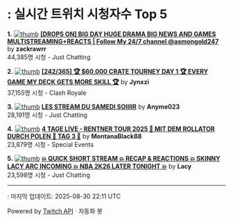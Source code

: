 # : 실시간 트위치 시청자수 Top 5

**1.** [![thumb](https://static-cdn.jtvnw.net/previews-ttv/live_user_zackrawrr-320x180.jpg)](https://twitch.tv/zackrawrr)
**[[DROPS ON] BIG DAY HUGE DRAMA BIG NEWS AND GAMES MULTISTREAMING+REACTS | Follow My 24/7 channel @asmongold247](https://twitch.tv/zackrawrr)** by **zackrawrr**<br>44,385명 시청  - Just Chatting

**2.** [![thumb](https://static-cdn.jtvnw.net/previews-ttv/live_user_jynxzi-320x180.jpg)](https://twitch.tv/Jynxzi)
**[[242/365] 🏆 $60,000 CRATE TOURNEY DAY 1 🏆 EVERY GAME MY DECK GETS MORE SKILL 🏆](https://twitch.tv/Jynxzi)** by **Jynxzi**<br>37,155명 시청  - Clash Royale

**3.** [![thumb](https://static-cdn.jtvnw.net/previews-ttv/live_user_anyme023-320x180.jpg)](https://twitch.tv/Anyme023)
**[LES STREAM DU SAMEDI SOIIIIR](https://twitch.tv/Anyme023)** by **Anyme023**<br>28,191명 시청  - Just Chatting

**4.** [![thumb](https://static-cdn.jtvnw.net/previews-ttv/live_user_montanablack88-320x180.jpg)](https://twitch.tv/MontanaBlack88)
**[4 TAGE LIVE - RENTNER TOUR 2025 🤏 MIT DEM ROLLATOR DURCH POLEN 🤏 TAG 3 🤏](https://twitch.tv/MontanaBlack88)** by **MontanaBlack88**<br>23,879명 시청  - Special Events

**5.** [![thumb](https://static-cdn.jtvnw.net/previews-ttv/live_user_lacy-320x180.jpg)](https://twitch.tv/Lacy)
**[💥 QUICK SHORT STREAM 💥 RECAP & REACTIONS 💥 SKINNY LACY ARC INCOMING 💥 NBA 2K26 LATER TONIGHT 💥](https://twitch.tv/Lacy)** by **Lacy**<br>23,598명 시청  - Just Chatting


---
: 마지막 업데이트: 2025-08-30 22:11 UTC

Powered by [Twitch API](https://dev.twitch.tv/docs/api/reference) · 자동화 봇